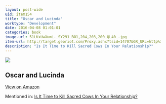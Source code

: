 ```yaml
---
layout: post-wide
uid: item154
title: "Oscar and Lucinda"
worktype: "Development"
date: 2016-04-08 01:01:01
categories: book
image-url: 51LKxUwXumL._SY291_BO1,204,203,200_QL40_.jpg
item-url: http://target.georiot.com/Proxy.ashx?tsid=14707&GR_URL=http%3A%2F%2Fwww.amazon.com%2FOscar-Lucinda-Peter-Carey%2Fdp%2F0679777504%2F
description: "Is It Time to Kill Sacred Cows In Your Relationship?"
---
```

<a href="http://target.georiot.com/Proxy.ashx?tsid=14707&GR_URL=http%3A%2F%2Fwww.amazon.com%2FOscar-Lucinda-Peter-Carey%2Fdp%2F0679777504%2F" target="blank"><img src="../../../../img/thumbs/51LKxUwXumL._SY291_BO1,204,203,200_QL40_.jpg" class="prod-img"></a>
<h2>Oscar and Lucinda</h2>
<p><a class="btn btn-primary" href="http://target.georiot.com/Proxy.ashx?tsid=14707&GR_URL=http%3A%2F%2Fwww.amazon.com%2FOscar-Lucinda-Peter-Carey%2Fdp%2F0679777504%2F" target="blank">View on Amazon</a><p>
<p>Mentioned in: <a href="http://fourhourworkweek.com/2015/05/20/google-x/comment-page-3/" target="blank">Is It Time to Kill Sacred Cows In Your Relationship?</a></p>
